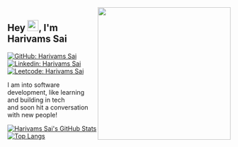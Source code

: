<img align="right" src ="https://github.com/harivams-sai/harivams-sai/blob/main/homepage/aero-blend.gif" width="300px">

## Hey <img src="https://media.giphy.com/media/hvRJCLFzcasrR4ia7z/giphy.gif" width="25px">, I'm Harivams Sai
<!-- if above doesn't work <img src="https://github.com/TheDudeThatCode/TheDudeThatCode/blob/master/Assets/Hi.gif" width="25px">
-->



[![GitHub: Harivams Sai](https://img.shields.io/badge/-Harivams%20Sai-grey?style=flat&logo=github&link=https://github.com/harivams-sai)](https://github.com/harivams-sai)
[![Linkedin: Harivams Sai](https://img.shields.io/badge/-Harivams%20Sai-blue?style=flat-square&logo=Linkedin&logoColor=white&link=https://www.linkedin.com/in/harivams09/)](https://www.linkedin.com/in/harivams09/)
[![Leetcode: Harivams Sai](https://img.shields.io/badge/-Harivams%20Sai-grey?style=flat-square&logo=Leetcode&logoColor=yellow&link=https://leetcode.com/harivams09/)](https://leetcode.com/harivams09/) 
<!-- ![](https://visitor-badge.glitch.me/badge?page_id=harivams-sai) -->

I am into software development, like learning and building in tech 
<br/> and soon hit a conversation with new people!

[![Harivams Sai's GitHub Stats](https://github-readme-stats.vercel.app/api?username=harivams-sai&hide=issues&count_private=true&show_icons=true&theme=calm)](https://github.com/harivams-sai/github-readme-stats)
[![Top Langs](https://github-readme-stats.vercel.app/api/top-langs/?username=harivams-sai&layout=compact&theme=calm)](https://github.com/harivams-sai/github-readme-stats)

<!---
harivams-sai/harivams-sai is a ✨ special ✨ repository because its `README.md` (this file) appears on your GitHub profile.
You can click the Preview link to take a look at your changes.
Here are some ideas to get you started:

- 🔭 I’m currently working on ...
- 🌱 I’m currently learning ...
- 👯 I’m looking to collaborate on ...
- 🤔 I’m looking for help with ...
- 💬 Ask me about ...
- 📫 How to reach me: ...
- 😄 Pronouns: ...
- ⚡ Fun fact: ...
-->
